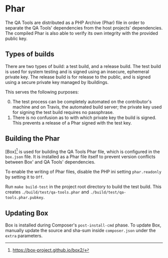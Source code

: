 Phar
====

The QA Tools are distributed as a PHP Archive (Phar) file in order to separate the QA Tools' dependencies from
the host projects' dependencies. The compiled Phar is also able to verify its
own integrity with the provided public key.

## Types of builds

There are two types of build: a test build, and a release build. The test build is used
for system testing and is signed using an insecure, ephemeral private key. The
release build is for release to the public, and is signed using a secure private
key managed by Ibuildings.

This serves the following purposes:

 0. The test process can be completely automated on the contributor's machine
    and on Travis, the automated build server; the private key used for signing
    the test build requires no passphrase.
 0. There is no confusion as to with which private key the build is signed. This
    prevents a release of a Phar signed with the test key.

## Building the Phar

[Box][^box] is used for building the QA Tools Phar file, which is configured in
the `box.json` file. It is installed as a Phar file itself to prevent version
conflicts between Box' and QA Tools' dependencies.

To enable the writing of Phar files, disable the PHP ini setting `phar.readonly`
by setting it to `Off`.

Run `make build-test` in the project root directory to build the test build.
This creates `./build/test/qa-tools.phar` and `./build/test/qa-tools.phar.pubkey`.

## Updating Box
Box is installed during Composer's `post-install-cmd` phase.
To update Box, manually update the source and sha-sum inside `composer.json` under the `extra` parameters.

[^box]: https://box-project.github.io/box2/
[^secure-phar]: https://mwop.net/blog/2015-12-14-secure-phar-automation.html
